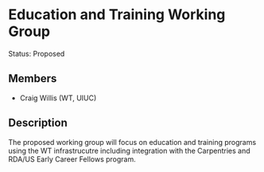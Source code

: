 # Education and Training Working Group
Status: Proposed

## Members
* Craig Willis (WT, UIUC)

## Description 
The proposed working group will focus on education and training programs using the WT infrastrucutre including integration with the Carpentries and RDA/US Early Career Fellows program.
